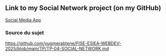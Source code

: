 ## Link to my Social Network project (on my GitHub)

[Social Media App](https://github.com/omar-elsalhy/Social-media-app)


### Source du sujet
https://github.com/yugmerabtene/FISE-ESIEA-WEBDEV-2025/blob/main/TP/TP-04-SOCIAL-NETWORK.md